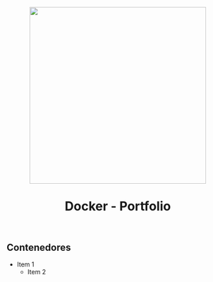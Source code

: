 <h1 align="center">
  <br>
  <img src="https://1000marcas.net/wp-content/uploads/2020/02/Docker-Logo.png" width="400">
  <br><br>
    Docker - Portfolio
  <br><br>
</h1>


## Contenedores

* Item 1
  * Item 2
